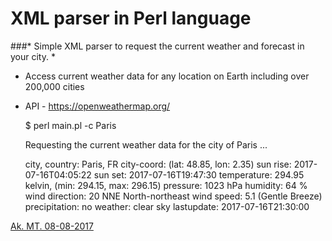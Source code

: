 # XML parser in Perl language

###* Simple XML parser to request the current weather and forecast in your city. * 

* Access current weather data for any location on Earth including over 200,000 cities
* API - https://openweathermap.org/


	$ perl main.pl -c  Paris

	Requesting the current weather data for the city of  Paris ... 


	city, country: Paris, FR
	city-coord: (lat: 48.85, lon: 2.35)
	sun rise: 2017-07-16T04:05:22
	sun set: 2017-07-16T19:47:30
	temperature: 294.95 kelvin, (min: 294.15, max: 296.15)
	pressure: 1023 hPa
	humidity: 64 %
	wind direction: 20 NNE North-northeast
	wind speed: 5.1 (Gentle Breeze)
	precipitation: no
	weather: clear sky
	lastupdate: 2017-07-16T21:30:00



[Ak. MT. 08-08-2017](http://akmtir.com/)
